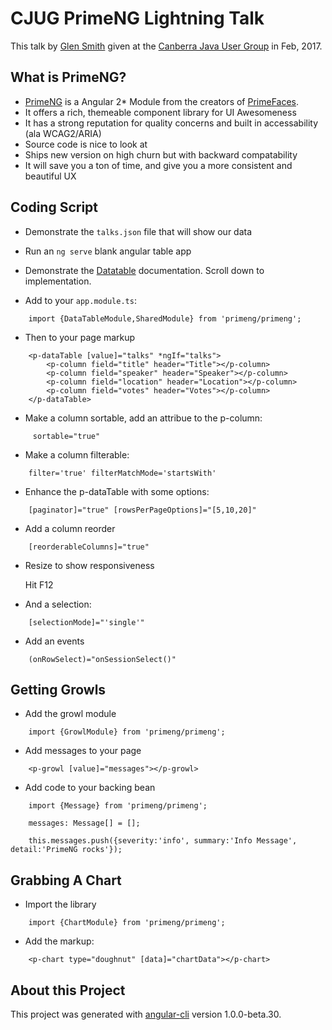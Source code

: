 # CJUG PrimeNG Lightning Talk

This talk by [Glen Smith](http://blogs.bytecode.com.au/glen/) given at the [Canberra Java User Group](https://www.meetup.com/Canberra-Java-User-Group/events/236561364/) in Feb, 2017.


## What is PrimeNG?

* [PrimeNG](http://www.primefaces.org/primeng) is a Angular 2* Module from the creators of [PrimeFaces](http://www.primefaces.org).
* It offers a rich, themeable component library for UI Awesomeness
* It has a strong reputation for quality concerns and built in accessability (ala WCAG2/ARIA)
* Source code is nice to look at
* Ships new version on high churn but with backward compatability
* It will save you a ton of time, and give you a more consistent and beautiful UX


## Coding Script

* Demonstrate the `talks.json` file that will show our data
* Run an `ng serve` blank angular table app

* Demonstrate the [Datatable](http://www.primefaces.org/primeng/#/datatable) documentation. Scroll down to implementation.

* Add to your `app.module.ts`:

```
    import {DataTableModule,SharedModule} from 'primeng/primeng';
```

* Then to your page markup

```
    <p-dataTable [value]="talks" *ngIf="talks">
        <p-column field="title" header="Title"></p-column>
        <p-column field="speaker" header="Speaker"></p-column>
        <p-column field="location" header="Location"></p-column>
        <p-column field="votes" header="Votes"></p-column>
    </p-dataTable>
```

* Make a column sortable, add an attribue to the p-column:

```
     sortable="true"
```

* Make a column filterable:

```
    filter='true' filterMatchMode='startsWith'
```

* Enhance the p-dataTable with some options:

```
    [paginator]="true" [rowsPerPageOptions]="[5,10,20]"
```

* Add a column reorder

```
    [reorderableColumns]="true" 
```

* Resize to show responsiveness

    Hit F12

* And a selection:

```
    [selectionMode]="'single'"
```

* Add an events

```
    (onRowSelect)="onSessionSelect()"
```


## Getting Growls

* Add the growl module

```
    import {GrowlModule} from 'primeng/primeng';
```

* Add messages to your page

```
    <p-growl [value]="messages"></p-growl>
```

* Add code to your backing bean

```
    import {Message} from 'primeng/primeng';

    messages: Message[] = [];

    this.messages.push({severity:'info', summary:'Info Message', detail:'PrimeNG rocks'});
```


## Grabbing A Chart


* Import the library

```
    import {ChartModule} from 'primeng/primeng';
```

* Add the markup:

```
    <p-chart type="doughnut" [data]="chartData"></p-chart>
```






## About this Project

This project was generated with [angular-cli](https://github.com/angular/angular-cli) version 1.0.0-beta.30.

